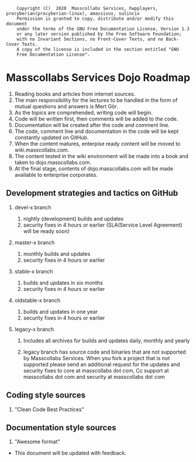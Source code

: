         Copyright (C)  2020  Masscollabs Services, hwpplayers, procyberian(procyberian-linux), amassivus, sulincix
		Permission is granted to copy, distribute and/or modify this document
        under the terms of the GNU Free Documentation License, Version 1.3
        or any later version published by the Free Software Foundation;
        with no Invariant Sections, no Front-Cover Texts, and no Back-Cover Texts.
        A copy of the license is included in the section entitled "GNU
        Free Documentation License".

# Masscollabs Services Dojo Roadmap

1. Reading books and articles from internet sources.
2. The main responsibility for the lectures to be handled in the form of mutual questions and answers is Mert Gör.
3. As the topics are comprehended, writing code will begin.
4. Code will be written first, then comments will be added to the code.
5. Documentation will be created after the code and comment line.
6. The code, comment line and documentation in the code will be kept constantly updated on GitHub.
7. When the content matures, enterpise ready content will be moved to wiki.masscollabs.com.
8. The content tested in the wiki environment will be made into a book and taken to dojo.masscollabs.com.
9. At the final stage, contents of dojo.masscollabs.com will be made available to enterprise corporates.

## Development strategies and tactics on GitHub

1. devel-x branch

   1. nightly (development) builds and updates
   2. security fixes in 4 hours or earlier (SLA(Service Level Agreement) will be ready soon)

2. master-x branch

   1. monthly builds and updates
   2. security fixes in 4 hours or earlier

3. stable-x branch

   1. builds and updates in six months
   2. security fixes in 4 hours or earlier

4. oldstable-x branch

   1. builds and updates in one year
   2. security fixes in 4 hours or earlier

5. legacy-x branch

   1. Includes all archives for builds and updates daily, monthly and yearly

   2. legacy branch has source code and binaries that are not supported by Masscollabs Services. When you fork a project that is not supported please send an additional request for the updates and security fixes to core at masscollabs dot com, Cc support at masscollabs dot com and security at masscollabs dot com


## Coding style sources  

   1. "Clean Code Best Practices"

## Documentation style sources

   1. "Awesome format"

- This document will be updated with feedback.
